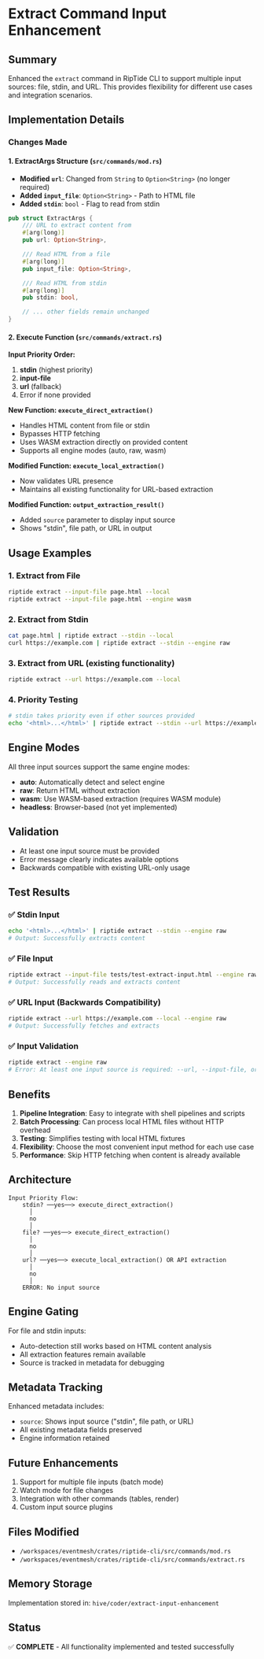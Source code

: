 # Extract Command Input Enhancement

## Summary

Enhanced the `extract` command in RipTide CLI to support multiple input sources: file, stdin, and URL. This provides flexibility for different use cases and integration scenarios.

## Implementation Details

### Changes Made

#### 1. ExtractArgs Structure (`src/commands/mod.rs`)
- **Modified `url`**: Changed from `String` to `Option<String>` (no longer required)
- **Added `input_file`**: `Option<String>` - Path to HTML file
- **Added `stdin`**: `bool` - Flag to read from stdin

```rust
pub struct ExtractArgs {
    /// URL to extract content from
    #[arg(long)]
    pub url: Option<String>,

    /// Read HTML from a file
    #[arg(long)]
    pub input_file: Option<String>,

    /// Read HTML from stdin
    #[arg(long)]
    pub stdin: bool,

    // ... other fields remain unchanged
}
```

#### 2. Execute Function (`src/commands/extract.rs`)

**Input Priority Order:**
1. **stdin** (highest priority)
2. **input-file**
3. **url** (fallback)
4. Error if none provided

**New Function: `execute_direct_extraction()`**
- Handles HTML content from file or stdin
- Bypasses HTTP fetching
- Uses WASM extraction directly on provided content
- Supports all engine modes (auto, raw, wasm)

**Modified Function: `execute_local_extraction()`**
- Now validates URL presence
- Maintains all existing functionality for URL-based extraction

**Modified Function: `output_extraction_result()`**
- Added `source` parameter to display input source
- Shows "stdin", file path, or URL in output

## Usage Examples

### 1. Extract from File
```bash
riptide extract --input-file page.html --local
riptide extract --input-file page.html --engine wasm
```

### 2. Extract from Stdin
```bash
cat page.html | riptide extract --stdin --local
curl https://example.com | riptide extract --stdin --engine raw
```

### 3. Extract from URL (existing functionality)
```bash
riptide extract --url https://example.com --local
```

### 4. Priority Testing
```bash
# stdin takes priority even if other sources provided
echo '<html>...</html>' | riptide extract --stdin --url https://example.com
```

## Engine Modes

All three input sources support the same engine modes:

- **auto**: Automatically detect and select engine
- **raw**: Return HTML without extraction
- **wasm**: Use WASM-based extraction (requires WASM module)
- **headless**: Browser-based (not yet implemented)

## Validation

- At least one input source must be provided
- Error message clearly indicates available options
- Backwards compatible with existing URL-only usage

## Test Results

### ✅ Stdin Input
```bash
echo '<html>...</html>' | riptide extract --stdin --engine raw
# Output: Successfully extracts content
```

### ✅ File Input
```bash
riptide extract --input-file tests/test-extract-input.html --engine raw
# Output: Successfully reads and extracts content
```

### ✅ URL Input (Backwards Compatibility)
```bash
riptide extract --url https://example.com --local --engine raw
# Output: Successfully fetches and extracts
```

### ✅ Input Validation
```bash
riptide extract --engine raw
# Error: At least one input source is required: --url, --input-file, or --stdin
```

## Benefits

1. **Pipeline Integration**: Easy to integrate with shell pipelines and scripts
2. **Batch Processing**: Can process local HTML files without HTTP overhead
3. **Testing**: Simplifies testing with local HTML fixtures
4. **Flexibility**: Choose the most convenient input method for each use case
5. **Performance**: Skip HTTP fetching when content is already available

## Architecture

```
Input Priority Flow:
    stdin? ──yes──> execute_direct_extraction()
      │
      no
      │
    file? ──yes──> execute_direct_extraction()
      │
      no
      │
    url? ──yes──> execute_local_extraction() OR API extraction
      │
      no
      │
    ERROR: No input source
```

## Engine Gating

For file and stdin inputs:
- Auto-detection still works based on HTML content analysis
- All extraction features remain available
- Source is tracked in metadata for debugging

## Metadata Tracking

Enhanced metadata includes:
- `source`: Shows input source ("stdin", file path, or URL)
- All existing metadata fields preserved
- Engine information retained

## Future Enhancements

1. Support for multiple file inputs (batch mode)
2. Watch mode for file changes
3. Integration with other commands (tables, render)
4. Custom input source plugins

## Files Modified

- `/workspaces/eventmesh/crates/riptide-cli/src/commands/mod.rs`
- `/workspaces/eventmesh/crates/riptide-cli/src/commands/extract.rs`

## Memory Storage

Implementation stored in: `hive/coder/extract-input-enhancement`

## Status

✅ **COMPLETE** - All functionality implemented and tested successfully

